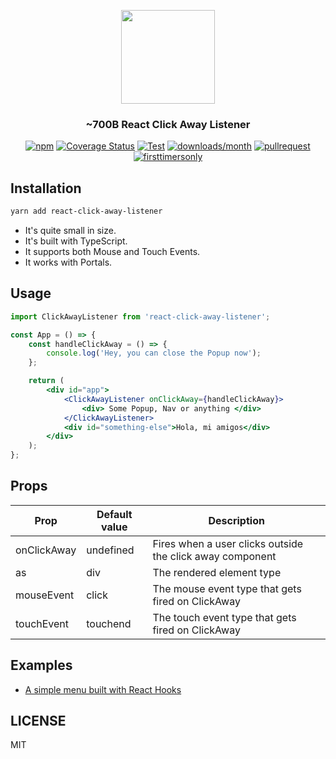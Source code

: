<p align="center">
  <img src="https://raw.githubusercontent.com/ooade/react-click-away-listener/main/logo.png" height="150" />
  <h3 align="center">~700B React Click Away Listener</h3>
  <p align="center">
  <a href="https://www.npmjs.org/package/react-click-away-listener"><img src="https://img.shields.io/npm/v/react-click-away-listener.svg?style=flat-square" alt="npm"></a>
  <a href="https://coveralls.io/github/ooade/react-click-away-listener?branch=master"><img src="https://coveralls.io/repos/github/ooade/react-click-away-listener/badge.svg?branch=master" alt="Coverage Status" /></a>
  <a href="https://github.com/ooade/react-click-away-listener/blob/main/.github/workflows/build-test-code.yml"><img src="https://github.com/ooade/react-click-away-listener/workflows/Test/badge.svg" alt="Test"/></a>
  <a href="https://www.npmjs.org/package/react-click-away-listener"><img src="https://img.shields.io/npm/dm/react-click-away-listener.svg?style=flat-square" alt="downloads/month"></a>
  <a href="http://makeapullrequest.com"><img src="https://img.shields.io/badge/PR(s)-welcome-brightgreen.svg?style=flat-square" alt="pullrequest"></a>
  <a href="http://www.firsttimersonly.com"><img src="https://img.shields.io/badge/first--timers--only-friendly-blue.svg?style=flat-square" alt="firsttimersonly"></a>
  </p>
</p>

## Installation

```sh
yarn add react-click-away-listener
```

- It's quite small in size.
- It's built with TypeScript.
- It supports both Mouse and Touch Events.
- It works with Portals.

## Usage

```jsx
import ClickAwayListener from 'react-click-away-listener';

const App = () => {
	const handleClickAway = () => {
		console.log('Hey, you can close the Popup now');
	};

	return (
		<div id="app">
			<ClickAwayListener onClickAway={handleClickAway}>
				<div> Some Popup, Nav or anything </div>
			</ClickAwayListener>
			<div id="something-else">Hola, mi amigos</div>
		</div>
	);
};
```

## Props

| Prop        | Default value | Description                                               |
| ----------- | ------------- |---------------------------------------------------------- |
| onClickAway | undefined     | Fires when a user clicks outside the click away component |
| as          | div           | The rendered element type                                 |
| mouseEvent  | click         | The mouse event type that gets fired on ClickAway         |
| touchEvent  | touchend      | The touch event type that gets fired on ClickAway         |

## Examples

- [A simple menu built with React Hooks](https://codesandbox.io/s/52384lyo8p)

## LICENSE

MIT
